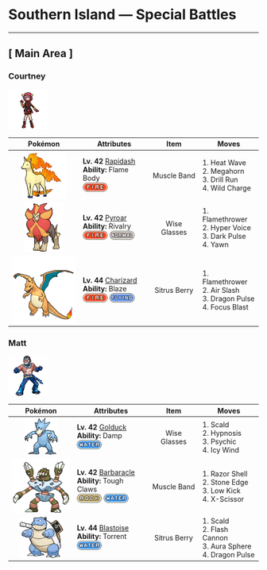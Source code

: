 # Southern Island — Special Battles

---

## [ Main Area ]


### Courtney

![Courtney](../../assets/important_trainers/courtney.png "Courtney")

| Pokémon | Attributes | Item | Moves |
|:-------:|------------|:----:|-------|
| ![Rapidash](../../assets/sprites/rapidash/front.gif "Rapidash: Rapidash usually can be seen casually cantering in the fields and plains. However, when this Pokémon turns serious, its fiery manes flare and blaze as it gallops its way up to 150 mph.") | **Lv. 42** [Rapidash](../../pokemon/rapidash.md)<br>**Ability:** Flame Body<br>![fire](../../assets/types/fire.png) | Muscle Band | 1. Heat Wave<br>2. Megahorn<br>3. Drill Run<br>4. Wild Charge |
| ![Pyroar](../../assets/sprites/pyroar/front.gif "Pyroar: With fiery breath of more than 10,000 degrees Fahrenheit, they viciously threaten any challenger. The females protect the pride’s cubs.") | **Lv. 42** [Pyroar](../../pokemon/pyroar.md)<br>**Ability:** Rivalry<br>![fire](../../assets/types/fire.png) ![normal](../../assets/types/normal.png) | Wise Glasses | 1. Flamethrower<br>2. Hyper Voice<br>3. Dark Pulse<br>4. Yawn |
| ![Charizard](../../assets/sprites/charizard/front.gif "Charizard: Charizard flies around the sky in search of powerful opponents. It breathes fire of such great heat that it melts anything. However, it never turns its fiery breath on any opponent weaker than itself.") | **Lv. 44** [Charizard](../../pokemon/charizard.md)<br>**Ability:** Blaze<br>![fire](../../assets/types/fire.png) ![flying](../../assets/types/flying.png) | Sitrus Berry | 1. Flamethrower<br>2. Air Slash<br>3. Dragon Pulse<br>4. Focus Blast |

### Matt

![Matt](../../assets/important_trainers/matt.png "Matt")

| Pokémon | Attributes | Item | Moves |
|:-------:|------------|:----:|-------|
| ![Golduck](../../assets/sprites/golduck/front.gif "Golduck: Golduck is the fastest swimmer among all Pokémon. It swims effortlessly, even in a rough, stormy sea. It sometimes rescues people from wrecked ships floundering in high seas.") | **Lv. 42** [Golduck](../../pokemon/golduck.md)<br>**Ability:** Damp<br>![water](../../assets/types/water.png) | Wise Glasses | 1. Scald<br>2. Hypnosis<br>3. Psychic<br>4. Icy Wind |
| ![Barbaracle](../../assets/sprites/barbaracle/front.gif "Barbaracle: Barbaracle’s legs and hands have minds of their own, and they will move independently. But they usually follow the head’s orders.") | **Lv. 42** [Barbaracle](../../pokemon/barbaracle.md)<br>**Ability:** Tough Claws<br>![rock](../../assets/types/rock.png) ![water](../../assets/types/water.png) | Muscle Band | 1. Razor Shell<br>2. Stone Edge<br>3. Low Kick<br>4. X-Scissor |
| ![Blastoise](../../assets/sprites/blastoise/front.gif "Blastoise: Blastoise has water spouts that protrude from its shell. The water spouts are very accurate. They can shoot bullets of water with enough accuracy to strike empty cans from a distance of over 160 feet.") | **Lv. 44** [Blastoise](../../pokemon/blastoise.md)<br>**Ability:** Torrent<br>![water](../../assets/types/water.png) | Sitrus Berry | 1. Scald<br>2. Flash Cannon<br>3. Aura Sphere<br>4. Dragon Pulse |

